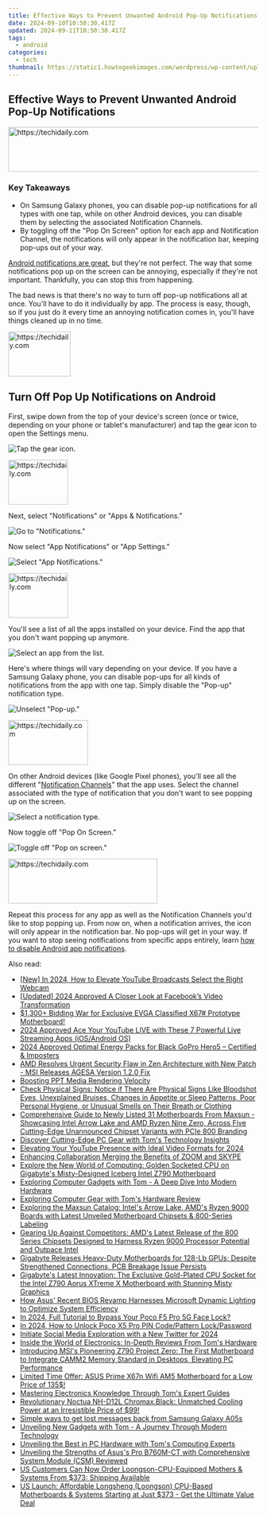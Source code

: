```yaml
---
title: Effective Ways to Prevent Unwanted Android Pop-Up Notifications
date: 2024-09-10T10:50:30.417Z
updated: 2024-09-11T10:50:30.417Z
tags:
  - android
categories:
  - tech
thumbnail: https://static1.howtogeekimages.com/wordpress/wp-content/uploads/2023/08/52762934945_361edbde24_o.jpg
---
```


## Effective Ways to Prevent Unwanted Android Pop-Up Notifications





<!-- affiliate ads begin -->
<a href="https://unicoeye.pxf.io/c/5597632/2134249/18498" target="_top" id="2134249">
  <img src="//a.impactradius-go.com/display-ad/18498-2134249" border="0" alt="https://techidaily.com" width="728" height="90"/>
</a>
<img height="0" width="0" src="https://unicoeye.pxf.io/i/5597632/2134249/18498" style="position:absolute;visibility:hidden;" border="0" />
<!-- affiliate ads end -->




### Key Takeaways

* On Samsung Galaxy phones, you can disable pop-up notifications for all types with one tap, while on other Android devices, you can disable them by selecting the associated Notification Channels.
* By toggling off the "Pop On Screen" option for each app and Notification Channel, the notifications will only appear in the notification bar, keeping pop-ups out of your way.

[Android notifications are great](https://games-able.techidaily.com/visual-powerhouse-debate-oled-amoled-vs-ips-technology/), but they're not perfect. The way that some notifications pop up on the screen can be annoying, especially if they're not important. Thankfully, you can stop this from happening.

 The bad news is that there's no way to turn off pop-up notifications all at once. You'll have to do it individually by app. The process is easy, though, so if you just do it every time an annoying notification comes in, you'll have things cleaned up in no time.





<!-- affiliate ads begin -->
<a href="https://aligracehair.sjv.io/c/5597632/2135409/19272" target="_top" id="2135409">
  <img src="//a.impactradius-go.com/display-ad/19272-2135409" border="0" alt="https://techidaily.com" width="125" height="90"/>
</a>
<img height="0" width="0" src="https://aligracehair.sjv.io/i/5597632/2135409/19272" style="position:absolute;visibility:hidden;" border="0" />
<!-- affiliate ads end -->




##  Turn Off Pop Up Notifications on Android

 First, swipe down from the top of your device's screen (once or twice, depending on your phone or tablet's manufacturer) and tap the gear icon to open the Settings menu.

![Tap the gear icon.](https://static1.howtogeekimages.com/wordpress/wp-content/uploads/2023/08/screenshot_20230829_144627_settings.jpg) 





<!-- affiliate ads begin -->
<a href="https://25home.pxf.io/c/5597632/2123467/16836" target="_top" id="2123467">
  <img src="//a.impactradius-go.com/display-ad/16836-2123467" border="0" alt="https://techidaily.com" width="120" height="90"/>
</a>
<img height="0" width="0" src="https://25home.pxf.io/i/5597632/2123467/16836" style="position:absolute;visibility:hidden;" border="0" />
<!-- affiliate ads end -->




 Next, select "Notifications" or "Apps & Notifications."

![Go to "Notifications."](https://static1.howtogeekimages.com/wordpress/wp-content/uploads/2023/08/screenshot_20230829_144636_settings.jpg) 

 Now select "App Notifications" or "App Settings."

![Select "App Notifications."](https://static1.howtogeekimages.com/wordpress/wp-content/uploads/2023/08/screenshot_20230829_162633_settings.jpg) 





<!-- affiliate ads begin -->
<a href="https://aligracehair.sjv.io/c/5597632/2115925/19272" target="_top" id="2115925">
  <img src="//a.impactradius-go.com/display-ad/19272-2115925" border="0" alt="https://techidaily.com" width="120" height="90"/>
</a>
<img height="0" width="0" src="https://aligracehair.sjv.io/i/5597632/2115925/19272" style="position:absolute;visibility:hidden;" border="0" />
<!-- affiliate ads end -->




 You'll see a list of all the apps installed on your device. Find the app that you don't want popping up anymore.

![Select an app from the list.](https://static1.howtogeekimages.com/wordpress/wp-content/uploads/2023/08/screenshot_20230829_162735_settings.jpg) 

 Here's where things will vary depending on your device. If you have a Samsung Galaxy phone, you can disable pop-ups for all kinds of notifications from the app with one tap. Simply disable the "Pop-up" notification type.

![Unselect "Pop-up."](https://static1.howtogeekimages.com/wordpress/wp-content/uploads/2023/08/screenshot_20230830_112255_settings.jpg) 





<!-- affiliate ads begin -->
<a href="https://25home.pxf.io/c/5597632/2123469/16836" target="_top" id="2123469">
  <img src="//a.impactradius-go.com/display-ad/16836-2123469" border="0" alt="https://techidaily.com" width="160" height="90"/>
</a>
<img height="0" width="0" src="https://25home.pxf.io/i/5597632/2123469/16836" style="position:absolute;visibility:hidden;" border="0" />
<!-- affiliate ads end -->




 On other Android devices (like Google Pixel phones), you'll see all the different "[Notification Channels](https://apple-account.techidaily.com/how-to-fix-when-apple-account-locked-on-iphone-8-by-drfone-ios/)" that the app uses. Select the channel associated with the type of notification that you don't want to see popping up on the screen.

![Select a notification type.](https://static1.howtogeekimages.com/wordpress/wp-content/uploads/2023/08/screenshot_20230830-112626.png) 

 Now toggle off "Pop On Screen."

![Toggle off "Pop on screen."](https://static1.howtogeekimages.com/wordpress/wp-content/uploads/2023/08/screenshot_20230830-112631.png) 





<!-- affiliate ads begin -->
<a href="https://appsumo.8odi.net/c/5597632/2137393/7443" target="_top" id="2137393">
  <img src="//a.impactradius-go.com/display-ad/7443-2137393" border="0" alt="https://techidaily.com" width="300" height="90"/>
</a>
<img height="0" width="0" src="https://appsumo.8odi.net/i/5597632/2137393/7443" style="position:absolute;visibility:hidden;" border="0" />
<!-- affiliate ads end -->




 Repeat this process for any app as well as the Notification Channels you'd like to stop popping up. From now on, when a notification arrives, the icon will only appear in the notification bar. No pop-ups will get in your way. If you want to stop seeing notifications from specific apps entirely, learn [how to disable Android app notifications](https://fox-glue.techidaily.com/updated-tips-on-how-skip-edgenuity-videos/).

<ins class="adsbygoogle"
     style="display:block"
     data-ad-format="autorelaxed"
     data-ad-client="ca-pub-7571918770474297"
     data-ad-slot="1223367746"></ins>



<ins class="adsbygoogle"
     style="display:block"
     data-ad-client="ca-pub-7571918770474297"
     data-ad-slot="8358498916"
     data-ad-format="auto"
     data-full-width-responsive="true"></ins>

<span class="atpl-alsoreadstyle">Also read:</span>
<div><ul>
<li><a href="https://youtube-docs.techidaily.com/n-2024-how-to-elevate-youtube-broadcasts-select-the-right-webcam/"><u>[New] In 2024, How to Elevate YouTube Broadcasts  Select the Right Webcam</u></a></li>
<li><a href="https://facebook-videos.techidaily.com/updated-2024-approved-a-closer-look-at-facebooks-video-transformation/"><u>[Updated] 2024 Approved  A Closer Look at Facebook’s Video Transformation</u></a></li>
<li><a href="https://hardware-reviews.techidaily.com/1300plus-bidding-war-for-exclusive-evga-classified-x67-prototype-motherboard/"><u>$1,300+ Bidding War for Exclusive EVGA Classified X67# Prototype Motherboard!</u></a></li>
<li><a href="https://youtube-zero.techidaily.com/approved-ace-your-youtube-live-with-these-7-powerful-live-streaming-apps-iosandroid-os/"><u>2024 Approved  Ace Your YouTube LIVE with These 7 Powerful Live Streaming Apps (iOS/Android OS)</u></a></li>
<li><a href="https://fox-info.techidaily.com/2024-approved-optimal-energy-packs-for-black-gopro-hero5-certified-and-imposters/"><u>2024 Approved  Optimal Energy Packs for Black GoPro Hero5 – Certified & Imposters</u></a></li>
<li><a href="https://hardware-reviews.techidaily.com/amd-resolves-urgent-security-flaw-in-zen-architecture-with-new-patch-msi-releases-agesa-version-120-fix/"><u>AMD Resolves Urgent Security Flaw in Zen Architecture with New Patch - MSI Releases AGESA Version 1.2.0 Fix</u></a></li>
<li><a href="https://extra-tips.techidaily.com/boosting-ppt-media-rendering-velocity/"><u>Boosting PPT Media Rendering Velocity</u></a></li>
<li><a href="https://hardware-reviews.techidaily.com/check-physical-signs-notice-if-there-are-physical-signs-like-bloodshot-eyes-unexplained-bruises-changes-in-appetite-or-sleep-patterns-poor-personal-hygiene-91/"><u>Check Physical Signs: Notice if There Are Physical Signs Like Bloodshot Eyes, Unexplained Bruises, Changes in Appetite or Sleep Patterns, Poor Personal Hygiene, or Unusual Smells on Their Breath or Clothing</u></a></li>
<li><a href="https://hardware-reviews.techidaily.com/comprehensive-guide-to-newly-listed-31-motherboards-from-maxsun-showcasing-intel-arrow-lake-and-amd-ryzen-nine-zero-across-five-cutting-edge-unannounced-chi96/"><u>Comprehensive Guide to Newly Listed 31 Motherboards From Maxsun - Showcasing Intel Arrow Lake and AMD Ryzen Nine Zero, Across Five Cutting-Edge Unannounced Chipset Variants with PCIe 800 Branding</u></a></li>
<li><a href="https://hardware-reviews.techidaily.com/discover-cutting-edge-pc-gear-with-toms-technology-insights/"><u>Discover Cutting-Edge PC Gear with Tom's Technology Insights</u></a></li>
<li><a href="https://youtube-video-recordings.techidaily.com/elevating-your-youtube-presence-with-ideal-video-formats-for-2024/"><u>Elevating Your YouTube Presence with Ideal Video Formats for 2024</u></a></li>
<li><a href="https://fox-http.techidaily.com/enhancing-collaboration-merging-the-benefits-of-zoom-and-skype/"><u>Enhancing Collaboration  Merging the Benefits of ZOOM and SKYPE</u></a></li>
<li><a href="https://hardware-reviews.techidaily.com/explore-the-new-world-of-computing-golden-socketed-cpu-on-gigabytes-misty-designed-iceberg-intel-z790-motherboard/"><u>Explore the New World of Computing: Golden Socketed CPU on Gigabyte's Misty-Designed Iceberg Intel Z790 Motherboard</u></a></li>
<li><a href="https://hardware-reviews.techidaily.com/exploring-computer-gadgets-with-tom-a-deep-dive-into-modern-hardware/"><u>Exploring Computer Gadgets with Tom - A Deep Dive Into Modern Hardware</u></a></li>
<li><a href="https://hardware-reviews.techidaily.com/exploring-computer-gear-with-toms-hardware-review/"><u>Exploring Computer Gear with Tom's Hardware Review</u></a></li>
<li><a href="https://hardware-reviews.techidaily.com/exploring-the-maxsun-catalog-intels-arrow-lake-amds-ryzen-9000-boards-with-latest-unveiled-motherboard-chipsets-and-800-series-labeling/"><u>Exploring the Maxsun Catalog: Intel's Arrow Lake, AMD's Ryzen 9000 Boards with Latest Unveiled Motherboard Chipsets & 800-Series Labeling</u></a></li>
<li><a href="https://hardware-reviews.techidaily.com/gearing-up-against-competitors-amds-latest-release-of-the-800-series-chipsets-designed-to-harness-ryzen-9000-processor-potential-and-outpace-intel/"><u>Gearing Up Against Competitors: AMD's Latest Release of the 800 Series Chipsets Designed to Harness Ryzen 9000 Processor Potential and Outpace Intel</u></a></li>
<li><a href="https://hardware-reviews.techidaily.com/gigabyte-releases-heavy-duty-motherboards-for-128-lb-gpus-despite-strengthened-connections-pcb-breakage-issue-persists/"><u>Gigabyte Releases Heavy-Duty Motherboards for 128-Lb GPUs; Despite Strengthened Connections, PCB Breakage Issue Persists</u></a></li>
<li><a href="https://hardware-reviews.techidaily.com/gigabytes-latest-innovation-the-exclusive-gold-plated-cpu-socket-for-the-intel-z790-aorus-xtreme-x-motherboard-with-stunning-misty-graphics/"><u>Gigabyte's Latest Innovation: The Exclusive Gold-Plated CPU Socket for the Intel Z790 Aorus XTreme X Motherboard with Stunning Misty Graphics</u></a></li>
<li><a href="https://hardware-reviews.techidaily.com/how-asus-recent-bios-revamp-harnesses-microsoft-dynamic-lighting-to-optimize-system-efficiency/"><u>How Asus' Recent BIOS Revamp Harnesses Microsoft Dynamic Lighting to Optimize System Efficiency</u></a></li>
<li><a href="https://easy-unlock-android.techidaily.com/in-2024-full-tutorial-to-bypass-your-poco-f5-pro-5g-face-lock-by-drfone-android/"><u>In 2024, Full Tutorial to Bypass Your Poco F5 Pro 5G Face Lock?</u></a></li>
<li><a href="https://easy-unlock-android.techidaily.com/in-2024-how-to-unlock-poco-x5-pro-pin-codepattern-lockpassword-by-drfone-android/"><u>In 2024, How to Unlock Poco X5 Pro PIN Code/Pattern Lock/Password</u></a></li>
<li><a href="https://twitter-videos.techidaily.com/initiate-social-media-exploration-with-a-new-twitter-for-2024/"><u>Initiate Social Media Exploration with a New Twitter for 2024</u></a></li>
<li><a href="https://hardware-reviews.techidaily.com/inside-the-world-of-electronics-in-depth-reviews-from-toms-hardware/"><u>Inside the World of Electronics: In-Depth Reviews From Tom's Hardware</u></a></li>
<li><a href="https://hardware-reviews.techidaily.com/introducing-msis-pioneering-z790-project-zero-the-first-motherboard-to-integrate-camm2-memory-standard-in-desktops-elevating-pc-performance/"><u>Introducing MSI's Pioneering Z790 Project Zero: The First Motherboard to Integrate CAMM2 Memory Standard in Desktops, Elevating PC Performance</u></a></li>
<li><a href="https://hardware-reviews.techidaily.com/1723862867245-limited-time-offer-asus-prime-x67n-wifi-am5-motherboard-for-a-low-price-of-135/"><u>Limited Time Offer: ASUS Prime X67n Wifi AM5 Motherboard for a Low Price of 135$!</u></a></li>
<li><a href="https://hardware-reviews.techidaily.com/mastering-electronics-knowledge-through-toms-expert-guides/"><u>Mastering Electronics Knowledge Through Tom's Expert Guides</u></a></li>
<li><a href="https://hardware-tips.techidaily.com/revolutionary-noctua-nh-d12l-chromaxblack-unmatched-cooling-power-at-an-irresistible-price-of-99/"><u>Revolutionary Noctua NH-D12L Chromax.Black: Unmatched Cooling Power at an Irresistible Price of $99!</u></a></li>
<li><a href="https://techidaily.com/simple-ways-to-get-lost-messages-back-from-samsung-galaxy-a05s-by-fonelab-android-recover-messages/"><u>Simple ways to get lost messages back from Samsung Galaxy A05s</u></a></li>
<li><a href="https://hardware-reviews.techidaily.com/unveiling-new-gadgets-with-tom-a-journey-through-modern-technology/"><u>Unveiling New Gadgets with Tom - A Journey Through Modern Technology</u></a></li>
<li><a href="https://hardware-reviews.techidaily.com/unveiling-the-best-in-pc-hardware-with-toms-computing-experts/"><u>Unveiling the Best in PC Hardware with Tom's Computing Experts</u></a></li>
<li><a href="https://hardware-reviews.techidaily.com/unveiling-the-strengths-of-asuss-pro-b760m-ct-with-comprehensive-system-module-csm-reviewed/"><u>Unveiling the Strengths of Asus's Pro B760M-CT with Comprehensive System Module (CSM) Reviewed</u></a></li>
<li><a href="https://hardware-reviews.techidaily.com/us-customers-can-now-order-loongson-cpu-equipped-mothers-and-systems-from-373-shipping-available/"><u>US Customers Can Now Order Loongson-CPU-Equipped Mothers & Systems From $373: Shipping Available</u></a></li>
<li><a href="https://hardware-reviews.techidaily.com/us-launch-affordable-longsheng-loongson-cpu-based-motherboards-and-systems-starting-at-just-373-get-the-ultimate-value-deal/"><u>US Launch: Affordable Longsheng (Loongson) CPU-Based Motherboards & Systems Starting at Just $373 - Get the Ultimate Value Deal</u></a></li>
</ul></div>
